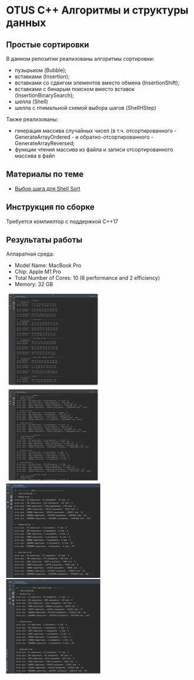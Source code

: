 # OTUS C++ Алгоритмы и структуры данных

## Простые сортировки

В данном репозитии реализованы алгоритмы сортировки:
- пузырьком (Bubble);
- вставками (Insertion);
- вставками со сдвигом элементов вместо обмена (InsertionShift);
- вставками с бинарым поиском вместо вставок (InsertionBinarySearch);
- шелла (Shell)
- шелла с птимальной схемой выбора шагов (ShellHStep)

Также реализованы: 
- генерация массива случайных чисел (в т.ч. отсортированного - GenerateArrayOrdered - и обратно-отсортированного - GenerateArrayReversed;
- функции чтения массива из файла и записи отсортированного массива в файл

## Материалы по теме
- [Выбор шага для Shell Sort](https://www.epaperpress.com/sortsearchRussian/shl.html)

## Инструкция по сборке

Требуется компиялтор с поддержкой C++17

## Результаты работы

Аппаратная среда:
- Model Name: MacBook Pro
- Chip:	Apple M1 Pro
- Total Number of Cores: 10 (8 performance and 2 efficiency)
- Memory: 32 GB

<p align="left">
  <img src="additional/Validation.png"   style="width:256px; height:256px;">
  <img src="additional/SpeedTest.png"   style="width:256px; height:256px;">
  <img src="additional/Shell_2.png"   style="width:256px; height:256px;">
  <img src="additional/Shell_h.png"   style="width:256px; height:256px;">
</p>
